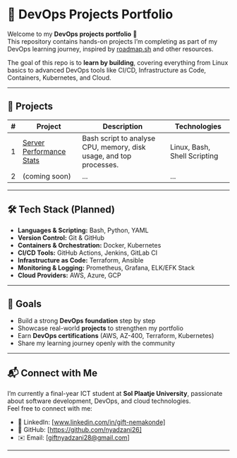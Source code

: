 # 🚀 DevOps Projects Portfolio

Welcome to my **DevOps projects portfolio** 👋  
This repository contains hands-on projects I’m completing as part of my DevOps learning journey, inspired by [roadmap.sh](https://roadmap.sh/devops) and other resources.  

The goal of this repo is to **learn by building**, covering everything from Linux basics to advanced DevOps tools like CI/CD, Infrastructure as Code, Containers, Kubernetes, and Cloud.

---

## 📌 Projects

| # | Project | Description | Technologies |
|---|---------|-------------|--------------|
| 1 | [Server Performance Stats](./server-performance-stats) | Bash script to analyse CPU, memory, disk usage, and top processes. | Linux, Bash, Shell Scripting |
| 2 | (coming soon) | ... | ... |

---

## 🛠️ Tech Stack (Planned)

- **Languages & Scripting:** Bash, Python, YAML  
- **Version Control:** Git & GitHub  
- **Containers & Orchestration:** Docker, Kubernetes  
- **CI/CD Tools:** GitHub Actions, Jenkins, GitLab CI  
- **Infrastructure as Code:** Terraform, Ansible  
- **Monitoring & Logging:** Prometheus, Grafana, ELK/EFK Stack  
- **Cloud Providers:** AWS, Azure, GCP  

---

## 🎯 Goals

- Build a strong **DevOps foundation** step by step  
- Showcase real-world **projects** to strengthen my portfolio  
- Earn **DevOps certifications** (AWS, AZ-400, Terraform, Kubernetes)  
- Share my learning journey openly with the community  

---

## 📬 Connect with Me

I’m currently a final-year ICT student at **Sol Plaatje University**, passionate about software development, DevOps, and cloud technologies.  
Feel free to connect with me:

- 💼 LinkedIn: [www.linkedin.com/in/gift-nemakonde]  
- 🐙 GitHub: [https://github.com/nyadzani26]  
- ✉️ Email: [giftnyadzani28@gmail.com]  

---


